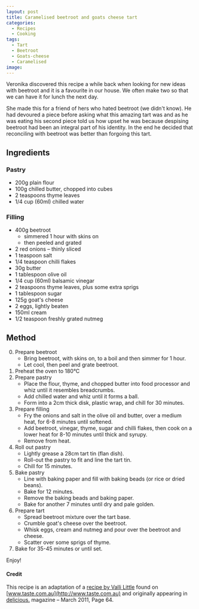 ```yaml
---
layout: post
title: Caramelised beetroot and goats cheese tart
categories:
  - Recipes
  - Cooking
tags:
  - Tart
  - Beetroot
  - Goats-cheese
  - Caramelised
image:
---
```


Veronika discovered this recipe a while back when looking for new ideas with
beetroot and it is a favourite in our house. We often make two so that we can have it for
lunch the next day.

She made this for a friend of hers who hated beetroot (we didn't know). He had devoured a piece
before asking what this amazing tart was and as he was eating his second piece told
us how upset he was because despising beetroot had been an integral part of
his identity. In the end he decided that reconciling with beetroot was better than
forgoing this tart.

<!--end-of-excerpt-->


## Ingredients

### Pastry

* 200g plain flour
* 100g chilled butter, chopped into cubes
* 2 teaspoons thyme leaves
* 1/4 cup (60ml) chilled water

### Filling

* 400g beetroot
    * simmered 1 hour with skins on
    * then peeled and grated
* 2 red onions – thinly sliced
* 1 teaspoon salt
* 1/4 teaspoon chilli flakes
* 30g butter
* 1 tablespoon olive oil
* 1/4 cup (60ml) balsamic vinegar
* 2 teaspoons thyme leaves, plus some extra sprigs
* 1 tablespoon sugar
* 125g goat's cheese
* 2 eggs, lightly beaten
* 150ml cream
* 1/2 teaspoon freshly grated nutmeg

## Method

0. Prepare beetroot
    * Bring beetroot, with skins on, to a boil and then simmer for 1 hour.
    * Let cool, then peel and grate beetroot.
0. Preheat the oven to 180°C    
0. Prepare pastry
    * Place the flour, thyme, and chopped butter into food processor and whiz until it resembles breadcrumbs.
    * Add chilled water and whiz until it forms a ball.
    * Form into a 2cm thick disk, plastic wrap, and chill for 30 minutes.
0. Prepare filling
    * Fry the onions and salt in the olive oil and butter, over a medium heat, for 6-8 minutes until softened.
    * Add beetroot, vinegar, thyme, sugar and chilli flakes, then cook on a lower heat for 8-10 minutes until thick and syrupy.
    * Remove from heat.
0. Roll out pastry    
    * Lightly grease a 28cm tart tin (flan dish).
    * Roll-out the pastry to fit and line the tart tin.
    * Chill for 15 minutes.
0. Bake pastry
    * Line with baking paper and fill with baking beads (or rice or dried beans).
    * Bake for 12 minutes.
    * Remove the baking beads and baking paper.
    * Bake for another 7 minutes until dry and pale golden.
0. Prepare tart
    * Spread beetroot mixture over the tart base.
    * Crumble goat's cheese over the beetroot. 
    * Whisk eggs, cream and nutmeg and pour over the beetroot and cheese.
    * Scatter over some sprigs of thyme.
0. Bake for 35-45 minutes or until set.

Enjoy!
    
#### Credit

This recipe is an adaptation of a
[recipe by Valli Little](http://www.taste.com.au/recipes/26858/beetroot+and+goats+cheese+tart)
found on [www.taste.com.au](http://www.taste.com.au) and originally appearing
in [delicious.](http://www.delicious.com.au) magazine – March 2011, Page 64.




